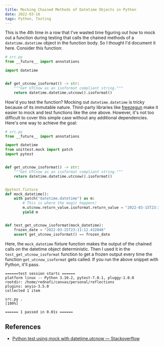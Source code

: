 ```yaml
---
title: Mocking Chained Methods of Datetime Objects in Python
date: 2022-03-16
tags: Python, Testing
---
```


This is the 4th time in a row that I've wasted time figuring out how to mock out a function during testing that calls the chained methods of a `datetime.datetime` object in the function body. So I thought I'd document it here. Consider this function:

```python
# src.py
from __future__ import annotations

import datetime


def get_utcnow_isoformat() -> str:
    """Get UTCnow as an isoformat compliant string."""
    return datetime.datetime.utcnow().isoformat()
```

How'd you test the function? Mocking out `datetime.datetime` is tricky because of its immutable nature. Third-party libraries like [freezegun](https://github.com/spulec/freezegun) make it easier to mock and test functions like the one above. However, it's not too difficult to cover this simple case without any additional dependencies. Here's one way to achieve the goal:

```python
# src.py
from __future__ import annotations

import datetime
from unittest.mock import patch
import pytest


def get_utcnow_isoformat() -> str:
    """Get UTCnow as an isoformat compliant string."""
    return datetime.datetime.utcnow().isoformat()


@pytest.fixture
def mock_datetime():
    with patch("datetime.datetime") as m:
        # This is where the magic happens!
        m.utcnow.return_value.isoformat.return_value = "2022-03-15T23:11:12.432048"
        yield m


def test_get_utcnow_isoformat(mock_datetime):
    frozen_date = "2022-03-15T23:11:12.432048"
    assert get_utcnow_isoformat() == frozen_date
```

Here, the `mock_datetime` fixture function makes the output of the chained calls on the datetime object deterministic. Then I used it in the `test_get_utcnow_isoformat` function to get a frozen output every time the function `get_utcnow_isoformat` gets called. If you run the above snippet with Python, it'll pass.

```
======test session starts ======
platform linux -- Python 3.10.2, pytest-7.0.1, pluggy-1.0.0
rootdir: /home/rednafi/canvas/personal/reflections
plugins: anyio-3.5.0
collected 1 item

src.py .                                                                              [100%]

====== 1 passed in 0.01s ======
```


## References

* [Python test using mock with datetime.utcnow — Stackoverflow](https://stackoverflow.com/questions/57671585/python-test-using-mock-with-datetime-utcnow)
